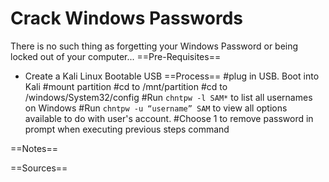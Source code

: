 # Crack Windows Passwords

There is no such thing as forgetting your Windows Password or being locked out of your computer...
==Pre-Requisites==
* Create a Kali Linux Bootable USB
==Process==
#plug in USB. Boot into Kali
#mount partition
#cd to /mnt/partition
#cd to /windows/System32/config
#Run <code>chntpw -l SAM*</code> to list all usernames on Windows
#Run <code>chntpw -u “username” SAM</code> to view all options available to do with user's account.
#Choose 1 to remove password in prompt when executing previous steps command

==Notes==

==Sources==
